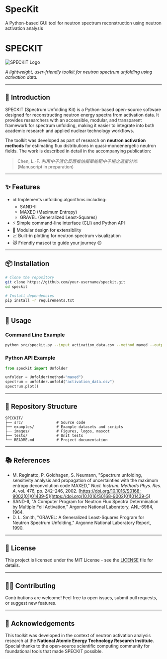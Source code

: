 # SpecKit
A Python-based GUI tool for neutron spectrum reconstruction using neutron activation analysis
# SPECKIT

![SPECKIT Logo](./images/fig0.png)

*A lightweight, user-friendly toolkit for neutron spectrum unfolding using activation data.*

---

## 📖 Introduction
SPECKIT (Spectrum Unfolding Kit) is a Python-based open-source software designed for reconstructing neutron energy spectra from activation data. It provides researchers with an accessible, modular, and transparent framework for spectrum unfolding, making it easier to integrate into both academic research and applied nuclear technology workflows.

The toolkit was developed as part of research on **neutron activation methods** for estimating flux distributions in quasi-monoenergetic neutron fields. The work is described in detail in the accompanying publication:

> Chen, L.-F. *利用中子活化反應推估擬單能靶中子場之通量分佈*. (Manuscript in preparation)

---

## ✨ Features
- 📊 Implements unfolding algorithms including:
  - SAND-II
  - MAXED (Maximum Entropy)
  - GRAVEL (Generalized Least-Squares)
- ⚡ Simple command-line interface (CLI) and Python API
- 🧰 Modular design for extensibility
- 📈 Built-in plotting for neutron spectrum visualization
- 🐱 Friendly mascot to guide your journey 😉

---

## 📦 Installation
```bash
# Clone the repository
git clone https://github.com/your-username/speckit.git
cd speckit

# Install dependencies
pip install -r requirements.txt
```

---

## 🚀 Usage
### Command Line Example
```bash
python src/speckit.py --input activation_data.csv --method maxed --output spectrum.png
```

### Python API Example
```python
from speckit import Unfolder

unfolder = Unfolder(method="maxed")
spectrum = unfolder.unfold("activation_data.csv")
spectrum.plot()
```

---

## 📂 Repository Structure
```
SPECKIT/
├── src/               # Source code
├── examples/          # Example datasets and scripts
├── images/            # Figures, logos, mascot
├── tests/             # Unit tests
└── README.md          # Project documentation
```

---

## 📚 References
- M. Reginatto, P. Goldhagen, S. Neumann, "Spectrum unfolding, sensitivity analysis and propagation of uncertainties with the maximum entropy deconvolution code MAXED," *Nucl. Instrum. Methods Phys. Res. A*, vol. 476, pp. 242–246, 2002. [https://doi.org/10.1016/S0168-9002(01)01439-5](https://doi.org/10.1016/S0168-9002(01)01439-5)
- SAND-II, "A Computer Program for Neutron Flux Spectra Determination by Multiple Foil Activation," Argonne National Laboratory, ANL-6984, 1964.
- D. L. Smith, "GRAVEL: A Generalized Least-Squares Program for Neutron Spectrum Unfolding," Argonne National Laboratory Report, 1990.

---

## 📝 License
This project is licensed under the MIT License - see the [LICENSE](LICENSE) file for details.

---

## 🧑‍💻 Contributing
Contributions are welcome! Feel free to open issues, submit pull requests, or suggest new features. 

---

## 🌟 Acknowledgements
This toolkit was developed in the context of neutron activation analysis research at the **National Atomic Energy Technology Research Institute**. Special thanks to the open-source scientific computing community for foundational tools that made SPECKIT possible.

